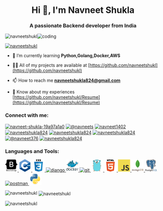 

<h1 align="center">Hi 👋, I'm Navneet Shukla </h1>
<h3 align="center">A passionate Backend developer from India</h3>
<img align="right" alt="coding" width="400" src="https://cdn.dribbble.com/users/1162077/screenshots/3848914/programmer.gif">

<p align="left"> <img src="https://komarev.com/ghpvc/?username=navneetshukl&label=Profile%20views&color=0e75b6&style=flat" alt="navneetshukl" /> </p>

<p align="left"> <a href="https://github.com/ryo-ma/github-profile-trophy"><img src="https://github-profile-trophy.vercel.app/?username=navneetshukl" alt="navneetshukl" /></a> </p>

- 🌱 I’m currently learning **Python,Golang,Docker,AWS**

- 👨‍💻 All of my projects are available at [https://github.com/navneetshukl](https://github.com/navneetshukl)

- 📫 How to reach me **navneetshukla824@gmail.com**

- 📄 Know about my experiences [https://github.com/navneetshukl/Resume](https://github.com/navneetshukl/Resume)

<h3 align="left">Connect with me:</h3>
<p align="left">
<a href="https://linkedin.com/in/navneet-shukla-19a97a1a0" target="blank"><img align="center" src="https://raw.githubusercontent.com/rahuldkjain/github-profile-readme-generator/master/src/images/icons/Social/linked-in-alt.svg" alt="navneet-shukla-19a97a1a0" height="30" width="40" /></a>
<a href="https://hashnode.com/@navneets" target="blank"><img align="center" src="https://raw.githubusercontent.com/rahuldkjain/github-profile-readme-generator/master/src/images/icons/Social/hashnode.svg" alt="@navneets" height="30" width="40" /></a>
<a href="https://www.codechef.com/users/navneet1402" target="blank"><img align="center" src="https://cdn.jsdelivr.net/npm/simple-icons@3.1.0/icons/codechef.svg" alt="navneet1402" height="30" width="40" /></a>
<a href="https://www.hackerrank.com/navneetshukla824" target="blank"><img align="center" src="https://raw.githubusercontent.com/rahuldkjain/github-profile-readme-generator/master/src/images/icons/Social/hackerrank.svg" alt="navneetshukla824" height="30" width="40" /></a>
<a href="https://codeforces.com/profile/navneetshukla824" target="blank"><img align="center" src="https://raw.githubusercontent.com/rahuldkjain/github-profile-readme-generator/master/src/images/icons/Social/codeforces.svg" alt="navneetshukla824" height="30" width="40" /></a>
<a href="https://www.leetcode.com/navneetshukla824" target="blank"><img align="center" src="https://raw.githubusercontent.com/rahuldkjain/github-profile-readme-generator/master/src/images/icons/Social/leet-code.svg" alt="navneetshukla824" height="30" width="40" /></a>
<a href="https://www.hackerearth.com/@navneet376" target="blank"><img align="center" src="https://raw.githubusercontent.com/rahuldkjain/github-profile-readme-generator/master/src/images/icons/Social/hackerearth.svg" alt="@navneet376" height="30" width="40" /></a>
<a href="https://auth.geeksforgeeks.org/user/navneetshukla824" target="blank"><img align="center" src="https://raw.githubusercontent.com/rahuldkjain/github-profile-readme-generator/master/src/images/icons/Social/geeks-for-geeks.svg" alt="navneetshukla824" height="30" width="40" /></a>
</p>

<h3 align="left">Languages and Tools:</h3>
<p align="left"> <a href="https://getbootstrap.com" target="_blank" rel="noreferrer"> <img src="https://raw.githubusercontent.com/devicons/devicon/master/icons/bootstrap/bootstrap-plain-wordmark.svg" alt="bootstrap" width="40" height="40"/> </a> <a href="https://www.w3schools.com/cpp/" target="_blank" rel="noreferrer"> <img src="https://raw.githubusercontent.com/devicons/devicon/master/icons/cplusplus/cplusplus-original.svg" alt="cplusplus" width="40" height="40"/> </a> <a href="https://www.w3schools.com/css/" target="_blank" rel="noreferrer"> <img src="https://raw.githubusercontent.com/devicons/devicon/master/icons/css3/css3-original-wordmark.svg" alt="css3" width="40" height="40"/> </a> <a href="https://www.djangoproject.com/" target="_blank" rel="noreferrer"> <img src="https://cdn.worldvectorlogo.com/logos/django.svg" alt="django" width="40" height="40"/> </a> <a href="https://www.docker.com/" target="_blank" rel="noreferrer"> <img src="https://raw.githubusercontent.com/devicons/devicon/master/icons/docker/docker-original-wordmark.svg" alt="docker" width="40" height="40"/> </a> <a href="https://git-scm.com/" target="_blank" rel="noreferrer"> <img src="https://www.vectorlogo.zone/logos/git-scm/git-scm-icon.svg" alt="git" width="40" height="40"/> </a> <a href="https://golang.org" target="_blank" rel="noreferrer"> <img src="https://raw.githubusercontent.com/devicons/devicon/master/icons/go/go-original.svg" alt="go" width="40" height="40"/> </a> <a href="https://www.w3.org/html/" target="_blank" rel="noreferrer"> <img src="https://raw.githubusercontent.com/devicons/devicon/master/icons/html5/html5-original-wordmark.svg" alt="html5" width="40" height="40"/> </a> <a href="https://developer.mozilla.org/en-US/docs/Web/JavaScript" target="_blank" rel="noreferrer"> <img src="https://raw.githubusercontent.com/devicons/devicon/master/icons/javascript/javascript-original.svg" alt="javascript" width="40" height="40"/> </a> <a href="https://www.mongodb.com/" target="_blank" rel="noreferrer"> <img src="https://raw.githubusercontent.com/devicons/devicon/master/icons/mongodb/mongodb-original-wordmark.svg" alt="mongodb" width="40" height="40"/> </a> <a href="https://www.postgresql.org" target="_blank" rel="noreferrer"> <img src="https://raw.githubusercontent.com/devicons/devicon/master/icons/postgresql/postgresql-original-wordmark.svg" alt="postgresql" width="40" height="40"/> </a> <a href="https://postman.com" target="_blank" rel="noreferrer"> <img src="https://www.vectorlogo.zone/logos/getpostman/getpostman-icon.svg" alt="postman" width="40" height="40"/> </a> <a href="https://www.python.org" target="_blank" rel="noreferrer"> <img src="https://raw.githubusercontent.com/devicons/devicon/master/icons/python/python-original.svg" alt="python" width="40" height="40"/> </a> </p>

<p><img align="left" src="https://github-readme-stats.vercel.app/api/top-langs?username=navneetshukl&show_icons=true&locale=en&layout=compact" alt="navneetshukl" /></p>

<p>&nbsp;<img align="center" src="https://github-readme-stats.vercel.app/api?username=navneetshukl&show_icons=true&locale=en" alt="navneetshukl" /></p>

<p><img align="center" src="https://github-readme-streak-stats.herokuapp.com/?user=navneetshukl&" alt="navneetshukl" /></p>


